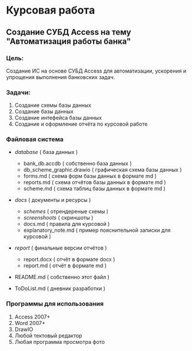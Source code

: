 # Курсовая работа
## Создание СУБД Access на тему "Автоматизация работы банка"

### Цель: 

Создание ИС на основе СУБД Access для автоматизации, ускорения и упрощения выполнения банковских задач.

### Задачи:

1. Создание схемы базы данных
2. Создание базы данных
3. Создание интефейса базы данных
4. Создание и оформление отчёта по курсовой работе

### Файловая система

- *database* ( база данных )
	- bank_db.accdb ( собственно база данных )
	- db_scheme_graphic.drawio ( графическая схема базы данных )
	- forms.md ( схема форм базы данных в формате md )
	- reports.md ( схема отчётов базы данных в формате md )
	- scheme.md ( схема таблиц базы данных в формате md )

- *docs* ( документы и ресурсы )
	- *schemes* ( отрендереные схемы )
	- *screenshoots* ( скриншоты )
	- docs.md ( правила для курсовой )
	- explanatory_note.md ( пример пояснительной записки для курсовой )

- *report* ( финальные версии отчётов )
	- report.docx ( отчёт в формате docx )
	- report.md ( отчёт в формате md )

- README.md ( собственно этот файл )
- ToDoList.md ( дневник разработки )

### Программы для использования

1. Access 2007+
2. Word 2007+
3. DrawIO
4. Любой тектовый редактор
5. Любая программа просмотра фото
